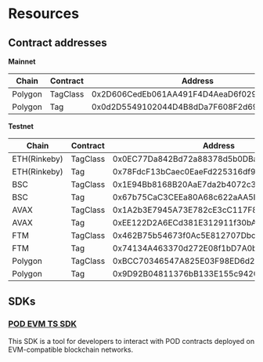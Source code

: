 # Resources

## Contract addresses

**Mainnet**

| Chain | Contract | Address |
| ------------- | ------------- |------------- |
| Polygon|TagClass|0x2D606CedEb061AA491F4D4AeaD6f02930A9B5600|
| Polygon|Tag|0x0d2D5549102044D4B8dDa7F608F2d692C39eB467|

**Testnet**

| Chain | Contract | Address |
| ------------- | ------------- |------------- |
| ETH(Rinkeby)|TagClass|0x0EC77Da842Bd72a88378d5b0DBa7dd7fF0B525C7|
| ETH(Rinkeby)|Tag|0x78FdcF13bCaec0EaeFd225316df978E24c584E3B|
| BSC|TagClass|0x1E94Bb8168B20AaE7da2b4072c3136f7f68093c4|
| BSC|Tag|0x67b75CaC3CEEa80A68c622aAA5Ee022d4E139ff0|
| AVAX|TagClass|0x1A2b3E7945A73E782cE3cC117F8199E2030f70Eb|
| AVAX|Tag|0xEE122D2A6ECd381E312911f30bA2739a8e3841fA|
| FTM|TagClass|0x462B75b54673f0Ac5E812707DbcEe55D2C906A92|
| FTM|Tag|0x74134A463370d272E08f1bD7A0b64883fD9d62C6|
| Polygon|TagClass|0xBCC70346547A825E03F98ED6d2c5dF246AE09b5C|
| Polygon|Tag|0x9D92B04811376bB133E155c9420c91E6A7FA9B8B|

## SDKs

### [POD EVM TS SDK](build/poddb_evm_sdk_ts.md)
This SDK is a tool for developers to interact with POD contracts deployed on EVM-compatible blockchain networks.
